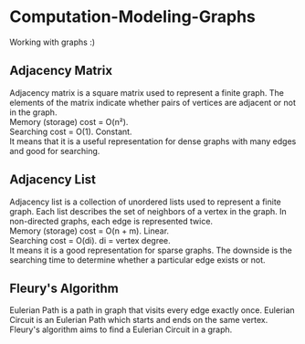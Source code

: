 # Computation-Modeling-Graphs
Working with graphs :)

  <h2> Adjacency Matrix </h2>
   Adjacency matrix is a square matrix used to represent a finite graph. The elements of the matrix indicate whether pairs of vertices are adjacent or not in the graph. <br>
    Memory (storage) cost = O(n²). <br>
    Searching cost = O(1). Constant. <br> 
    It means that it is a useful representation for dense graphs with many edges and good for searching. <br>
    
  <h2> Adjacency List </h2>
   Adjacency list is a collection of unordered lists used to represent a finite graph. Each list describes the set of neighbors of a vertex in the graph. In non-directed graphs, each edge is represented twice. <br>
    Memory (storage) cost = O(n + m). Linear. <br>
    Searching cost = O(di). di = vertex degree. <br>
    It means it is a good representation for sparse graphs. The downside is the searching time to determine whether a particular edge exists or not. <br>
    
  <h2> Fleury's Algorithm </h2>
   Eulerian Path is a path in graph that visits every edge exactly once. Eulerian Circuit is an Eulerian Path which starts and ends on the same vertex. Fleury's algorithm aims to find a Eulerian Circuit in a graph. <br>
    

